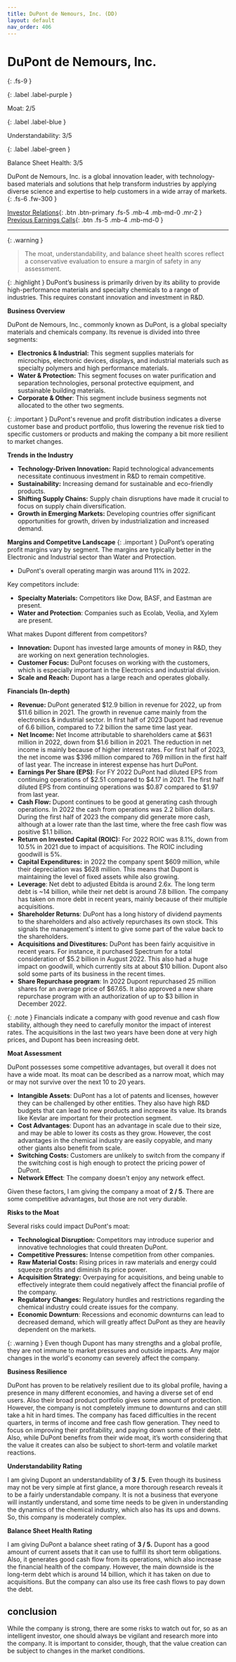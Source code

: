 ```yaml
---
title: DuPont de Nemours, Inc. (DD)
layout: default
nav_order: 406
---
```


# DuPont de Nemours, Inc.
{: .fs-9 }

{: .label .label-purple }

Moat: 2/5

{: .label .label-blue }

Understandability: 3/5

{: .label .label-green }

Balance Sheet Health: 3/5

DuPont de Nemours, Inc. is a global innovation leader, with technology-based materials and solutions that help transform industries by applying diverse science and expertise to help customers in a wide array of markets.
{: .fs-6 .fw-300 }

[Investor Relations](https://www.google.com/search?q=DD+investor+relations){: .btn .btn-primary .fs-5 .mb-4 .mb-md-0 .mr-2 }
[Previous Earnings Calls](https://discountingcashflows.com/company/DD/transcripts/){: .btn .fs-5 .mb-4 .mb-md-0 }

---

{: .warning }
>The moat, understandability, and balance sheet health scores reflect a conservative evaluation to ensure a margin of safety in any assessment.



{: .highlight }
DuPont’s business is primarily driven by its ability to provide high-performance materials and specialty chemicals to a range of industries. This requires constant innovation and investment in R&D.

**Business Overview**

DuPont de Nemours, Inc., commonly known as DuPont, is a global specialty materials and chemicals company. Its revenue is divided into three segments: 

*   **Electronics & Industrial:** This segment supplies materials for microchips, electronic devices, displays, and industrial materials such as specialty polymers and high performance materials. 
*   **Water & Protection:** This segment focuses on water purification and separation technologies, personal protective equipment, and sustainable building materials. 
*   **Corporate & Other**: This segment include business segments not allocated to the other two segments.

{: .important }
DuPont's revenue and profit distribution indicates a diverse customer base and product portfolio, thus lowering the revenue risk tied to specific customers or products and making the company a bit more resilient to market changes.

**Trends in the Industry**

*   **Technology-Driven Innovation:** Rapid technological advancements necessitate continuous investment in R&D to remain competitive.
*   **Sustainability:** Increasing demand for sustainable and eco-friendly products.
*   **Shifting Supply Chains:** Supply chain disruptions have made it crucial to focus on supply chain diversification.
*   **Growth in Emerging Markets:** Developing countries offer significant opportunities for growth, driven by industrialization and increased demand.

**Margins and Competitve Landscape**
{: .important }
DuPont’s operating profit margins vary by segment. The margins are typically better in the Electronic and Industrial sector than Water and Protection.
* DuPont's overall operating margin was around 11% in 2022. 

Key competitors include:
*   **Specialty Materials:** Competitors like Dow, BASF, and Eastman are present.
*   **Water and Protection**: Companies such as Ecolab, Veolia, and Xylem are present.

What makes Dupont different from competitors?
*   **Innovation:** Dupont has invested large amounts of money in R&D, they are working on next generation technologies.
*   **Customer Focus:** DuPont focuses on working with the customers, which is especially important in the Electronics and industrial division.
*   **Scale and Reach:** Dupont has a large reach and operates globally.

**Financials (In-depth)**

*   **Revenue:** DuPont generated $12.9 billion in revenue for 2022, up from $11.6 billion in 2021. The growth in revenue came mainly from the electronics & industrial sector. In first half of 2023 Dupont had revenue of 6.6 billion, compared to 7.2 billion the same time last year.
*   **Net Income:** Net Income attributable to shareholders came at $631 million in 2022, down from $1.6 billion in 2021. The reduction in net income is mainly because of higher interest rates. For first half of 2023, the net income was $396 million compared to 769 million in the first half of last year. The increase in interest expense has hurt DuPont.
*  **Earnings Per Share (EPS)**: For FY 2022 DuPont had diluted EPS from continuing operations of $2.51 compared to $4.17 in 2021. The first half diluted EPS from continuing operations was $0.87 compared to $1.97 from last year.
*   **Cash Flow:** Dupont continues to be good at generating cash through operations. In 2022 the cash from operations was 2.2 billion dollars. During the first half of 2023 the company did generate more cash, although at a lower rate than the last time, where the free cash flow was positive $1.1 billion.
*   **Return on Invested Capital (ROIC):** For 2022 ROIC was 8.1%, down from 10.5% in 2021 due to impact of acquisitions. The ROIC including goodwill is 5%.
*   **Capital Expenditures:** in 2022 the company spent $609 million, while their depreciation was $628 million. This means that Dupont is maintaining the level of fixed assets while also growing.
*    **Leverage**: Net debt to adjusted Ebitda is around 2.6x. The long term debt is ~14 billion, while their net debt is around 7.8 billion. The company has taken on more debt in recent years, mainly because of their multiple acquisitions.
*   **Shareholder Returns**: DuPont has a long history of dividend payments to the shareholders and also actively repurchases its own stock. This signals the management's intent to give some part of the value back to the shareholders.
*   **Acquisitions and Divestitures:** DuPont has been fairly acquisitive in recent years. For instance, it purchased Spectrum for a total consideration of $5.2 billion in August 2022. This also had a huge impact on goodwill, which currently sits at about $10 billion. Dupont also sold some parts of its business in the recent times.
*   **Share Repurchase program**: In 2022 Dupont repurchased 25 million shares for an average price of $67.65. It also approved a new share repurchase program with an authorization of up to $3 billion in December 2022.

{: .note }
Financials indicate a company with good revenue and cash flow stability, although they need to carefully monitor the impact of interest rates. The acquisitions in the last two years have been done at very high prices, and Dupont has been increasing debt.

**Moat Assessment**

DuPont possesses some competitive advantages, but overall it does not have a wide moat. Its moat can be described as a narrow moat, which may or may not survive over the next 10 to 20 years.

*   **Intangible Assets**: DuPont has a lot of patents and licenses, however they can be challenged by other entities. They also have high R&D budgets that can lead to new products and increase its value. Its brands like Kevlar are important for their protection segment.
*   **Cost Advantages**: Dupont has an advantage in scale due to their size, and may be able to lower its costs as they grow. However, the cost advantages in the chemical industry are easily copyable, and many other giants also benefit from scale.
*   **Switching Costs:** Customers are unlikely to switch from the company if the switching cost is high enough to protect the pricing power of DuPont.
*   **Network Effect**: The company doesn't enjoy any network effect.

Given these factors, I am giving the company a moat of **2 / 5**. There are some competitive advantages, but those are not very durable. 

**Risks to the Moat**

Several risks could impact DuPont's moat:

*   **Technological Disruption:** Competitors may introduce superior and innovative technologies that could threaten DuPont.
*   **Competitive Pressures:** Intense competition from other companies.
*   **Raw Material Costs:** Rising prices in raw materials and energy could squeeze profits and diminish its price power.
*   **Acquisition Strategy:** Overpaying for acquisitions, and being unable to effectively integrate them could negatively affect the financial profile of the company.
*   **Regulatory Changes:** Regulatory hurdles and restrictions regarding the chemical industry could create issues for the company.
*   **Economic Downturn**: Recessions and economic downturns can lead to decreased demand, which will greatly affect DuPont as they are heavily dependent on the markets.

{: .warning }
Even though Dupont has many strengths and a global profile, they are not immune to market pressures and outside impacts. Any major changes in the world's economy can severely affect the company.

**Business Resilience**

DuPont has proven to be relatively resilient due to its global profile, having a presence in many different economies, and having a diverse set of end users. Also their broad product portfolio gives some amount of protection. However, the company is not completely immune to downturns and can still take a hit in hard times. The company has faced difficulties in the recent quarters, in terms of income and free cash flow generation. They need to focus on improving their profitability, and paying down some of their debt. Also, while DuPont benefits from their wide moat, it’s worth considering that the value it creates can also be subject to short-term and volatile market reactions.

**Understandability Rating**

I am giving Dupont an understandability of **3 / 5**. Even though its business may not be very simple at first glance, a more thorough research reveals it to be a fairly understandable company. It is not a business that everyone will instantly understand, and some time needs to be given in understanding the dynamics of the chemical industry, which also has its ups and downs. So, this company is moderately complex.

**Balance Sheet Health Rating**

I am giving DuPont a balance sheet rating of **3 / 5.** Dupont has a good amount of current assets that it can use to fulfill its short term obligations. Also, it generates good cash flow from its operations, which also increase the financial health of the company. However, the main downside is the long-term debt which is around 14 billion, which it has taken on due to acquisitions. But the company can also use its free cash flows to pay down the debt.

## conclusion
While the company is strong, there are some risks to watch out for, so as an intelligent investor, one should always be vigilant and research more into the company. It is important to consider, though, that the value creation can be subject to changes in the market conditions.
